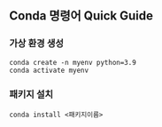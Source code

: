 


## Conda 명령어 Quick Guide

### 가상 환경 생성
```
conda create -n myenv python=3.9
conda activate myenv
```


### 패키지 설치
```
conda install <패키지이름>
```


